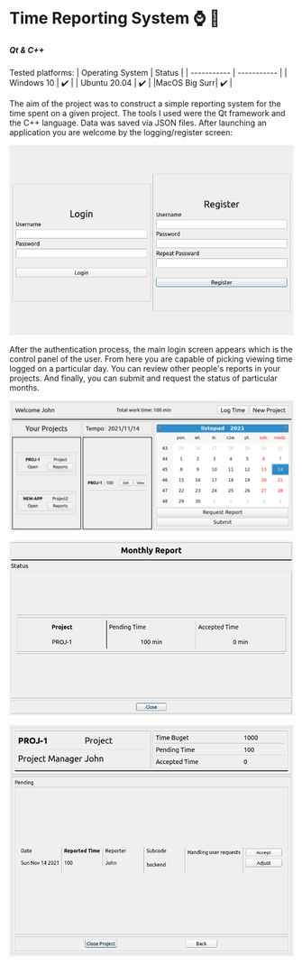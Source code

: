 # Time Reporting System :watch: :calendar:
##### Qt & C++
Tested platforms: 
| Operating System      | Status |
| ----------- | ----------- |
| Windows 10     | :heavy_check_mark:      |
| Ubuntu 20.04   | :heavy_check_mark:        |
|MacOS Big Surr| :heavy_check_mark: |

The aim of the project was to construct a simple reporting system for the time spent on a given project. The tools I used were the Qt framework and the C++ language. Data was saved via JSON files. After launching an application you are welcome by the logging/register screen:

![Login](https://github.com/PioSkay/Qt-Time-Reporting-System/blob/main/data/login.png) 

After the authentication process, the main login screen appears which is the control panel of the user. From here you are capable of picking viewing time logged on a particular day. You can review other people's reports in your projects. And finally, you can submit and request the status of particular months.

![Main Screen](https://github.com/PioSkay/Qt-Time-Reporting-System/blob/main/data/mainscreen.png) 

![Month Reports](https://github.com/PioSkay/Qt-Time-Reporting-System/blob/main/data/month_reports.png) 

![Project Reports](https://github.com/PioSkay/Qt-Time-Reporting-System/blob/main/data/project_reports.png) 
